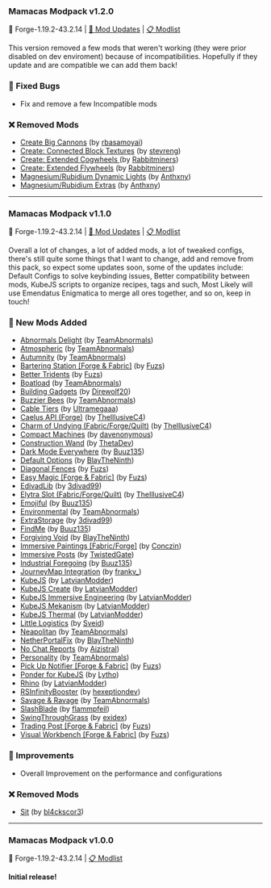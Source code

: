 ### Mamacas Modpack v1.2.0

🚀 Forge-1.19.2-43.2.14 | [📜 Mod Updates](https://github.com/KuryKat/Mamacas-Modpack/blob/master/changelogs/changelog_mods_1.2.0.md) | [📋 Modlist](https://github.com/KuryKat/Mamacas-Modpack/blob/master/changelogs/modlist_1.2.0.md)

This version removed a few mods that weren't working (they were prior disabled on dev enviroment) because of incompatibilities. Hopefully if they update and are compatible we can add them back!

### 🐛 Fixed Bugs

-   Fix and remove a few Incompatible mods

### ❌ Removed Mods

-   [Create Big Cannons](https://www.curseforge.com/minecraft/mc-mods/create-big-cannons) (by [rbasamoyai](https://www.curseforge.com/members/rbasamoyai/projects))
-   [Create: Connected Block Textures](https://www.curseforge.com/minecraft/mc-mods/create-connected-block-textures) (by [stevreng](https://www.curseforge.com/members/stevreng/projects))
-   [Create: Extended Cogwheels ](https://www.curseforge.com/minecraft/mc-mods/create-extended-cogs) (by [Rabbitminers](https://www.curseforge.com/members/Rabbitminers/projects))
-   [Create: Extended Flywheels](https://www.curseforge.com/minecraft/mc-mods/create-extended-flywheels) (by [Rabbitminers](https://www.curseforge.com/members/Rabbitminers/projects))
-   [Magnesium/Rubidium Dynamic Lights](https://www.curseforge.com/minecraft/mc-mods/dynamiclights-reforged) (by [Anthxny](https://www.curseforge.com/members/Anthxny/projects))
-   [Magnesium/Rubidium Extras](https://www.curseforge.com/minecraft/mc-mods/magnesium-extras) (by [Anthxny](https://www.curseforge.com/members/Anthxny/projects))

---

### Mamacas Modpack v1.1.0

🚀 Forge-1.19.2-43.2.14 | [📜 Mod Updates](https://github.com/KuryKat/Mamacas-Modpack/blob/master/changelogs/changelog_mods_1.1.0.md) | [📋 Modlist](https://github.com/KuryKat/Mamacas-Modpack/blob/master/changelogs/modlist_1.1.0.md)

Overall a lot of changes, a lot of added mods, a lot of tweaked configs, there's still quite some things that I want to change, add and remove from this pack, so expect some updates soon, some of the updates include: Default Configs to solve keybinding issues, Better compatibility between mods, KubeJS scripts to organize recipes, tags and such, Most Likely will use Emendatus Enigmatica to merge all ores together, and so on, keep in touch!

### 🎁 New Mods Added

-   [Abnormals Delight](https://www.curseforge.com/minecraft/mc-mods/abnormals-delight) (by [TeamAbnormals](https://www.curseforge.com/members/TeamAbnormals/projects))
-   [Atmospheric](https://www.curseforge.com/minecraft/mc-mods/atmospheric) (by [TeamAbnormals](https://www.curseforge.com/members/TeamAbnormals/projects))
-   [Autumnity](https://www.curseforge.com/minecraft/mc-mods/autumnity) (by [TeamAbnormals](https://www.curseforge.com/members/TeamAbnormals/projects))
-   [Bartering Station [Forge & Fabric]](https://www.curseforge.com/minecraft/mc-mods/bartering-station) (by [Fuzs](https://www.curseforge.com/members/Fuzs/projects))
-   [Better Tridents](https://www.curseforge.com/minecraft/mc-mods/better-tridents) (by [Fuzs](https://www.curseforge.com/members/Fuzs/projects))
-   [Boatload](https://www.curseforge.com/minecraft/mc-mods/boatload) (by [TeamAbnormals](https://www.curseforge.com/members/TeamAbnormals/projects))
-   [Building Gadgets](https://www.curseforge.com/minecraft/mc-mods/building-gadgets) (by [Direwolf20](https://www.curseforge.com/members/Direwolf20/projects))
-   [Buzzier Bees](https://www.curseforge.com/minecraft/mc-mods/buzzier-bees) (by [TeamAbnormals](https://www.curseforge.com/members/TeamAbnormals/projects))
-   [Cable Tiers](https://www.curseforge.com/minecraft/mc-mods/cable-tiers) (by [Ultramegaaa](https://www.curseforge.com/members/Ultramegaaa/projects))
-   [Caelus API (Forge)](https://www.curseforge.com/minecraft/mc-mods/caelus) (by [TheIllusiveC4](https://www.curseforge.com/members/TheIllusiveC4/projects))
-   [Charm of Undying (Fabric/Forge/Quilt)](https://www.curseforge.com/minecraft/mc-mods/charm-of-undying) (by [TheIllusiveC4](https://www.curseforge.com/members/TheIllusiveC4/projects))
-   [Compact Machines](https://www.curseforge.com/minecraft/mc-mods/compact-machines) (by [davenonymous](https://www.curseforge.com/members/davenonymous/projects))
-   [Construction Wand](https://www.curseforge.com/minecraft/mc-mods/construction-wand) (by [ThetaDev](https://www.curseforge.com/members/ThetaDev/projects))
-   [Dark Mode Everywhere](https://www.curseforge.com/minecraft/mc-mods/dark-mode-everywhere) (by [Buuz135](https://www.curseforge.com/members/Buuz135/projects))
-   [Default Options](https://www.curseforge.com/minecraft/mc-mods/default-options) (by [BlayTheNinth](https://www.curseforge.com/members/BlayTheNinth/projects))
-   [Diagonal Fences](https://www.curseforge.com/minecraft/mc-mods/diagonal-fences) (by [Fuzs](https://www.curseforge.com/members/Fuzs/projects))
-   [Easy Magic [Forge & Fabric]](https://www.curseforge.com/minecraft/mc-mods/easy-magic) (by [Fuzs](https://www.curseforge.com/members/Fuzs/projects))
-   [EdivadLib](https://www.curseforge.com/minecraft/mc-mods/edivadlib) (by [3divad99](https://www.curseforge.com/members/3divad99/projects))
-   [Elytra Slot (Fabric/Forge/Quilt)](https://www.curseforge.com/minecraft/mc-mods/elytra-slot) (by [TheIllusiveC4](https://www.curseforge.com/members/TheIllusiveC4/projects))
-   [Emojiful](https://www.curseforge.com/minecraft/mc-mods/emojiful) (by [Buuz135](https://www.curseforge.com/members/Buuz135/projects))
-   [Environmental](https://www.curseforge.com/minecraft/mc-mods/environmental) (by [TeamAbnormals](https://www.curseforge.com/members/TeamAbnormals/projects))
-   [ExtraStorage](https://www.curseforge.com/minecraft/mc-mods/extrastorage) (by [3divad99](https://www.curseforge.com/members/3divad99/projects))
-   [FindMe](https://www.curseforge.com/minecraft/mc-mods/findme) (by [Buuz135](https://www.curseforge.com/members/Buuz135/projects))
-   [Forgiving Void](https://www.curseforge.com/minecraft/mc-mods/forgiving-void) (by [BlayTheNinth](https://www.curseforge.com/members/BlayTheNinth/projects))
-   [Immersive Paintings [Fabric/Forge]](https://www.curseforge.com/minecraft/mc-mods/immersive-paintings) (by [Conczin](https://www.curseforge.com/members/Conczin/projects))
-   [Immersive Posts](https://www.curseforge.com/minecraft/mc-mods/immersiveposts) (by [TwistedGate](https://www.curseforge.com/members/TwistedGate/projects))
-   [Industrial Foregoing](https://www.curseforge.com/minecraft/mc-mods/industrial-foregoing) (by [Buuz135](https://www.curseforge.com/members/Buuz135/projects))
-   [JourneyMap Integration](https://www.curseforge.com/minecraft/mc-mods/journeymap-integration) (by [frankv_](https://www.curseforge.com/members/frankv_/projects))
-   [KubeJS](https://www.curseforge.com/minecraft/mc-mods/kubejs) (by [LatvianModder](https://www.curseforge.com/members/LatvianModder/projects))
-   [KubeJS Create](https://www.curseforge.com/minecraft/mc-mods/kubejs-create) (by [LatvianModder](https://www.curseforge.com/members/LatvianModder/projects))
-   [KubeJS Immersive Engineering](https://www.curseforge.com/minecraft/mc-mods/kubejs-immersive-engineering) (by [LatvianModder](https://www.curseforge.com/members/LatvianModder/projects))
-   [KubeJS Mekanism](https://www.curseforge.com/minecraft/mc-mods/kubejs-mekanism) (by [LatvianModder](https://www.curseforge.com/members/LatvianModder/projects))
-   [KubeJS Thermal](https://www.curseforge.com/minecraft/mc-mods/kubejs-thermal) (by [LatvianModder](https://www.curseforge.com/members/LatvianModder/projects))
-   [Little Logistics](https://www.curseforge.com/minecraft/mc-mods/little-logistics) (by [Sveid](https://www.curseforge.com/members/Sveid/projects))
-   [Neapolitan](https://www.curseforge.com/minecraft/mc-mods/neapolitan) (by [TeamAbnormals](https://www.curseforge.com/members/TeamAbnormals/projects))
-   [NetherPortalFix](https://www.curseforge.com/minecraft/mc-mods/netherportalfix) (by [BlayTheNinth](https://www.curseforge.com/members/BlayTheNinth/projects))
-   [No Chat Reports](https://www.curseforge.com/minecraft/mc-mods/no-chat-reports) (by [Aizistral](https://www.curseforge.com/members/Aizistral/projects))
-   [Personality](https://www.curseforge.com/minecraft/mc-mods/personality) (by [TeamAbnormals](https://www.curseforge.com/members/TeamAbnormals/projects))
-   [Pick Up Notifier [Forge & Fabric]](https://www.curseforge.com/minecraft/mc-mods/pick-up-notifier) (by [Fuzs](https://www.curseforge.com/members/Fuzs/projects))
-   [Ponder for KubeJS](https://www.curseforge.com/minecraft/mc-mods/ponder) (by [Lytho](https://www.curseforge.com/members/Lytho/projects))
-   [Rhino](https://www.curseforge.com/minecraft/mc-mods/rhino) (by [LatvianModder](https://www.curseforge.com/members/LatvianModder/projects))
-   [RSInfinityBooster](https://www.curseforge.com/minecraft/mc-mods/rsinfinitybooster) (by [hexeptiondev](https://www.curseforge.com/members/hexeptiondev/projects))
-   [Savage & Ravage](https://www.curseforge.com/minecraft/mc-mods/savage-and-ravage) (by [TeamAbnormals](https://www.curseforge.com/members/TeamAbnormals/projects))
-   [SlashBlade](https://www.curseforge.com/minecraft/mc-mods/slashblade) (by [flammpfeil](https://www.curseforge.com/members/flammpfeil/projects))
-   [SwingThroughGrass](https://www.curseforge.com/minecraft/mc-mods/swingthroughgrass) (by [exidex](https://www.curseforge.com/members/exidex/projects))
-   [Trading Post [Forge & Fabric]](https://www.curseforge.com/minecraft/mc-mods/trading-post) (by [Fuzs](https://www.curseforge.com/members/Fuzs/projects))
-   [Visual Workbench [Forge & Fabric]](https://www.curseforge.com/minecraft/mc-mods/visual-workbench) (by [Fuzs](https://www.curseforge.com/members/Fuzs/projects))

### 🌟 Improvements

-   Overall Improvement on the performance and configurations

### ❌ Removed Mods

-   [Sit](https://www.curseforge.com/minecraft/mc-mods/sit) (by [bl4ckscor3](https://www.curseforge.com/members/bl4ckscor3/projects))

---

### Mamacas Modpack v1.0.0

🚀 Forge-1.19.2-43.2.14 | [📋 Modlist](https://github.com/KuryKat/Mamacas-Modpack/blob/master/changelogs/modlist_1.0.0.md)

**Initial release!**
